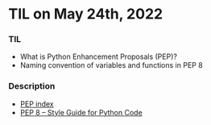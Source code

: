 # **TIL on May 24th, 2022**

### TIL
- What is Python Enhancement Proposals (PEP)?
- Naming convention of variables and functions in PEP 8

### Description
- [PEP index](../../../Languages/Python/pep-index-05-24-2022.md)
- [PEP 8 – Style Guide for Python Code](../../../Languages/Python/pep-8-05-24-2022.md)